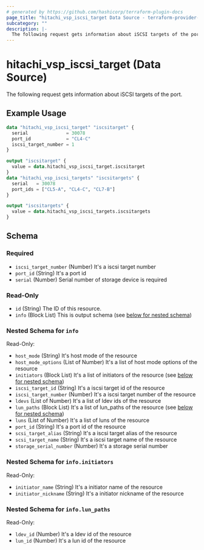 ```yaml
---
# generated by https://github.com/hashicorp/terraform-plugin-docs
page_title: "hitachi_vsp_iscsi_target Data Source - terraform-provider-hitachi"
subcategory: ""
description: |-
  The following request gets information about iSCSI targets of the port.
---
```


# hitachi_vsp_iscsi_target (Data Source)

The following request gets information about iSCSI targets of the port.

## Example Usage

```terraform
data "hitachi_vsp_iscsi_target" "iscsitarget" {
  serial              = 30078
  port_id             = "CL4-C"
  iscsi_target_number = 1
}

output "iscsitarget" {
  value = data.hitachi_vsp_iscsi_target.iscsitarget
}
data "hitachi_vsp_iscsi_targets" "iscsitargets" {
  serial   = 30078
  port_ids = ["CL5-A", "CL4-C", "CL7-B"]
}

output "iscsitargets" {
  value = data.hitachi_vsp_iscsi_targets.iscsitargets
}
```

<!-- schema generated by tfplugindocs -->
## Schema

### Required

- `iscsi_target_number` (Number) It's a iscsi target number
- `port_id` (String) It's a port id
- `serial` (Number) Serial number of storage device is required

### Read-Only

- `id` (String) The ID of this resource.
- `info` (Block List) This is output schema (see [below for nested schema](#nestedblock--info))

<a id="nestedblock--info"></a>
### Nested Schema for `info`

Read-Only:

- `host_mode` (String) It's host mode of the resource
- `host_mode_options` (List of Number) It's a list of host mode options of the resource
- `initiators` (Block List) It's a list of initiators of the resource (see [below for nested schema](#nestedblock--info--initiators))
- `iscsi_target_id` (String) It's a iscsi target id of the resource
- `iscsi_target_number` (Number) It's a iscsi target number of the resource
- `ldevs` (List of Number) It's a list of ldev ids of the resource
- `lun_paths` (Block List) It's a list of lun_paths of the resource (see [below for nested schema](#nestedblock--info--lun_paths))
- `luns` (List of Number) It's a list of luns of the resource
- `port_id` (String) It's a port id of the resource
- `scsi_target_alias` (String) It's a iscsi target alias of the resource
- `scsi_target_name` (String) It's a iscsi target name of the resource
- `storage_serial_number` (Number) It's a storage serial number

<a id="nestedblock--info--initiators"></a>
### Nested Schema for `info.initiators`

Read-Only:

- `initiator_name` (String) It's a initiator name of the resource
- `initiator_nickname` (String) It's a initiator nickname of the resource


<a id="nestedblock--info--lun_paths"></a>
### Nested Schema for `info.lun_paths`

Read-Only:

- `ldev_id` (Number) It's a ldev id of the resource
- `lun_id` (Number) It's a lun id of the resource
